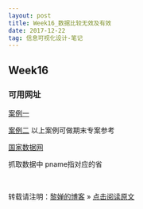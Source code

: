 ```yaml
---
layout: post
title: Week16_数据比较无效及有效
date: 2017-12-22
tag: 信息可视化设计-笔记
--- 
```


## Week16

### 可用网址
[案例一](https://unstats.un.org/sdgs/files/report/2017/TheSustainableDevelopmentGoalsReport2017_Chinese.pdf)

[案例二](https://unstats.un.org/sdgs/report/2017/goal-05/)
以上案例可做期末专案参考

[国家数据网](http://data.stats.gov.cn/easyquery.htm?cn=E0103)

抓取数据中 pname指对应的省

<br>

转载请注明：[黎婵的博客](https://cherrylichan.github.io/) » [点击阅读原文](https://cherrylichan.github.io/2017/12/Week16_数据比较无效及有效/)






